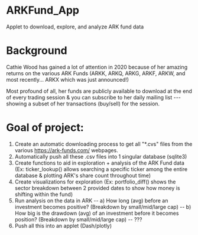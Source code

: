 # ARKFund_App
Applet to download, explore, and analyze ARK fund data


# Background
Cathie Wood has gained a lot of attention in 2020 because of her amazing returns on the various ARK Funds (ARKK, ARKQ, ARKG, ARKF, ARKW, and most recently... ARKX which was just announced!)

Most profound of all, her funds are publicly available to download at the end of every trading session & you can subscribe to her daily mailing list --- showing a subset of her transactions (buy/sell) for the session.

# Goal of project:
1) Create an automatic downloading process to get all "*.cvs" files from the various https://ark-funds.com/ webpages.
2) Automatically push all these .csv files into 1 singular database (sqlite3)
3) Create functions to aid in exploration + analysis of the ARK Fund data (Ex: ticker_lookup() allows searching a specific ticker among the entire database & plotting ARK's share count throughout time)
4) Create visualizations for exploration (Ex: portfolio_diff() shows the sector breakdown between 2 provided dates to show how money is shifting within the fund)
5) Run analysis on the data in ARK
-- a) How long (avg) before an investment becomes positive? (Breakdown by small/mid/large cap)
-- b) How big is the drawdown (avg) of an investment before it becomes position? (Breakdown by small/mid/large 
cap)
-- ???
6) Push all this into an applet (Dash/plotly)

